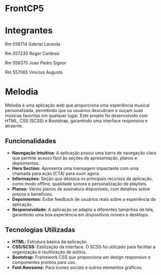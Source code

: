 # FrontCP5
# Integrantes

Rm 556714 Gabriel Lacerda

Rm 557230 Roger Cardoso

Rm 558375 Joao Pedro Signor

Rm 557065 Vinicius Augusto

# Melodia

Melodia é uma aplicação web que proporciona uma experiência musical personalizada, permitindo que os usuários descubram e ouçam suas músicas favoritas em qualquer lugar. Este projeto foi desenvolvido com HTML, CSS (SCSS) e Bootstrap, garantindo uma interface responsiva e atraente.

## Funcionalidades

- **Navegação Intuitiva:** A aplicação possui uma barra de navegação clara que permite acesso fácil às seções de apresentação, planos e depoimentos.
- **Hero Section:** Apresenta uma mensagem impactante com uma chamada para ação (CTA) para ouvir agora.
- **Informações:** Seção que destaca os principais recursos da aplicação, como modo offline, qualidade sonora e personalização de playlists.
- **Planos:** Vários planos de assinatura disponíveis, com detalhes sobre preços e benefícios.
- **Depoimentos:** Exibe feedback de usuários reais sobre a experiência da aplicação.
- **Responsividade:** A aplicação se adapta a diferentes tamanhos de tela, garantindo uma boa experiência em dispositivos móveis e desktops.

## Tecnologias Utilizadas

- **HTML:** Estrutura básica da aplicação.
- **CSS/SCSS:** Estilização da interface. O SCSS foi utilizado para facilitar a organização e reutilização de estilos.
- **Bootstrap:** Framework CSS que proporciona um design responsivo e componentes prontos para uso.
- **Font Awesome:** Para ícones sociais e outros elementos gráficos.

